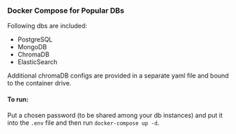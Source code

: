 ### Docker Compose for Popular DBs

Following dbs are included:
- PostgreSQL
- MongoDB
- ChromaDB
- ElasticSearch

Additional chromaDB configs are provided in a separate yaml file and bound to the container drive.

#### To run:

Put a chosen password (to be shared among your db instances) and put it into the `.env` file and then run `docker-compose up -d`.
